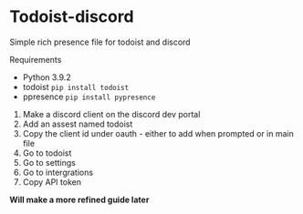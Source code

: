 # Todoist-discord
Simple rich presence file for todoist and discord

Requirements
- Python 3.9.2
- todoist `pip install todoist`
- ppresence `pip install pypresence`

1. Make a discord client on the discord dev portal
2. Add an assest named todoist
3. Copy the client id under oauth - either to add when prompted or in main file
4. Go to todoist
5. Go to settings
6. Go to intergrations
7. Copy API token 


**Will make a more refined guide later**
